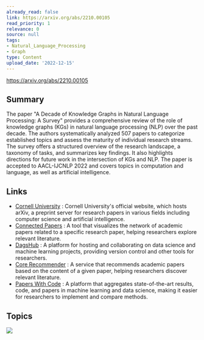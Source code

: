 ```yaml
---
already_read: false
link: https://arxiv.org/abs/2210.00105
read_priority: 1
relevance: 0
source: null
tags:
- Natural_Language_Processing
- Graph
type: Content
upload_date: '2022-12-15'
---
```


https://arxiv.org/abs/2210.00105
## Summary

The paper "A Decade of Knowledge Graphs in Natural Language Processing: A Survey" provides a comprehensive review of the role of knowledge graphs (KGs) in natural language processing (NLP) over the past decade. The authors systematically analyzed 507 papers to categorize established topics and assess the maturity of individual research streams. The survey offers a structured overview of the research landscape, a taxonomy of tasks, and summarizes key findings. It also highlights directions for future work in the intersection of KGs and NLP. The paper is accepted to AACL-IJCNLP 2022 and covers topics in computation and language, as well as artificial intelligence.
## Links

- [Cornell University](https://www.cornell.edu/) : Cornell University's official website, which hosts arXiv, a preprint server for research papers in various fields including computer science and artificial intelligence.
- [Connected Papers](https://www.connectedpapers.com/about) : A tool that visualizes the network of academic papers related to a specific research paper, helping researchers explore relevant literature.
- [DagsHub](https://dagshub.com/) : A platform for hosting and collaborating on data science and machine learning projects, providing version control and other tools for researchers.
- [Core Recommender](https://core.ac.uk/services/recommender) : A service that recommends academic papers based on the content of a given paper, helping researchers discover relevant literature.
- [Papers With Code](https://paperswithcode.com/) : A platform that aggregates state-of-the-art results, code, and papers in machine learning and data science, making it easier for researchers to implement and compare methods.

## Topics

![](topics/Concept/Knowledge%20Graphs)